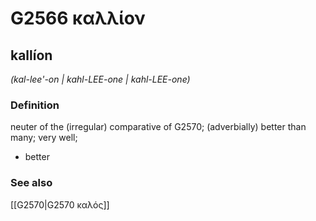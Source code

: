# G2566 καλλίον

## kallíon

_(kal-lee'-on | kahl-LEE-one | kahl-LEE-one)_

### Definition

neuter of the (irregular) comparative of G2570; (adverbially) better than many; very well; 

- better

### See also

[[G2570|G2570 καλός]]
